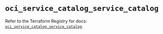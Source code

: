 # `oci_service_catalog_service_catalog`

Refer to the Terraform Registry for docs: [`oci_service_catalog_service_catalog`](https://registry.terraform.io/providers/oracle/oci/7.19.0/docs/resources/service_catalog_service_catalog).
